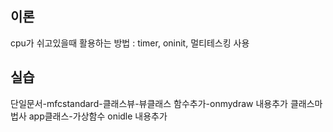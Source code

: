 ## 이론
cpu가 쉬고있을때 활용하는 방법 : timer, oninit, 멀티테스킹 사용

## 실습
단일문서-mfcstandard-클래스뷰-뷰클래스 함수추가-onmydraw 내용추가
클래스마법사 app클래스-가상함수 onidle 내용추가
